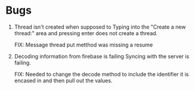#  Bugs

1. Thread isn't created when supposed to
    Typing into the "Create a new thread:" area and pressing enter does not create a thread.
    
    FIX: Message thread put metthod was missing a resume
    
2. Decoding information from firebase is failing
    Syncing with the server is failing.
    
    FIX: Needed to change the decode method to include the identifier it is encased in and then pull out the values.
